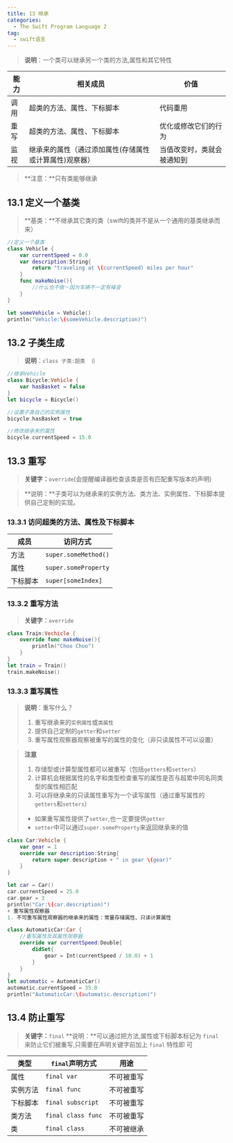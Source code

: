 ```yaml
---
title: 13 继承
categories:
  - The Swift Program Language 2
tag:
  - swift语言
---
```


>**说明**：一个类可以继承另一个类的方法,属性和其它特性

|能力|相关成员|价值|
|-|-|-|
|调用|超类的方法、属性、下标脚本|代码重用|
|重写|超类的方法、属性、下标脚本|优化或修改它们的行为|
|监视|继承来的属性（通过添加属性(存储属性或计算属性)观察器）|当值改变时，类就会被通知到|
>**注意：**只有类能够继承

## 13.1	定义一个基类
>**基类：**不继承其它类的类（swift的类并不是从一个通用的基类继承而来）

```swift
//定义一个基类
class Vehicle {
    var currentSpeed = 0.0
    var description:String{
        return "traveling at \(currentSpeed) miles per hour"
    }
    func makeNoise(){
        //什么也不做－因为车辆不一定有噪音
    }
}

let someVehicle = Vehicle()
println("Vehicle:\(someVehicle.description)")
```

## 13.2	子类生成
>**说明**：`class 子类:超类 ｛｝`

```swift
//继承Vehicle
class Bicycle:Vehicle {
    var hasBasket = false
}
let bicycle = Bicycle()

//设置子类自己的实例属性
bicycle.hasBasket = true

//修改继承来的属性
bicycle.currentSpeed = 15.0
```

## 13.3	重写
>**关键字：**`override`(会提醒编译器检查该类是否有匹配重写版本的声明)

>**说明：**子类可以为继承来的实例方法、类方法、实例属性、下标脚本提供自己定制的实现。


### 13.3.1	访问超类的方法、属性及下标脚本

|成员|访问方式|
|-----|------------|
|方法|`super.someMethod()`|
|属性|`super.someProperty`|
|下标脚本|`super[someIndex]`|

### 13.3.2	重写方法
>**关键字**：`override`

```swift
class Train:Vechicle {
    override func makeNoise(){
        println("Choo Choo")
    }
}
let train = Train()
train.makeNoise()
```

### 13.3.3	 重写属性
>**说明**：重写什么？
>1. 重写继承来的`实例属性`或`类属性`
>2. 提供自己定制的`getter`和`setter`
>3. 重写属性观察器观察被重写的属性的变化（非只读属性不可以设置）

>**注意**
>1. 存储型或计算型属性都可以被重写（包括`getters`和`setters`）
>2. 计算机会根据属性的名字和类型检查重写的属性是否与超累中同名同类型的属性相匹配
>2. 可以将继承来的只读属性重写为一个读写属性（通过重写属性的`getters`和`setters`）
>+  如果重写属性提供了`setter`,也一定要提供`getter`
>+  `setter`中可以通过`super.someProperty`来返回继承来的值

```swift
class Car:Vehicle {
    var gear = 1
    override var description:String{
        return super.description + " in gear \(gear)"
    }
}

let car = Car()
car.currentSpeed = 25.0
car.gear = 3
println("Car:\(car.description)")
+ 重写属性观察器
1. 不可重写属性观察器的继承来的属性：常量存储属性、只读计算属性

class AutomaticCar:Car {
    //重写属性及其属性观察器
    override var currentSpeed:Double{
        didSet{
            gear = Int(currentSpeed / 10.0) + 1
        }
    }
}
let automatic = AutomaticCar()
automatic.currentSpeed = 35.0
println("AutomaticCar:\(automatic.description)")
```

## 13.4	防止重写
>**关键字：**`final`
>**说明：**可以通过把方法,属性或下标脚本标记为 `final` 来防止它们被重写,只需要在声明关键字前加上 `final` 特性即
可

|类型|`final`声明方式|用途|
|-----|-----------|------|
|属性|`final var`|不可被重写|
|实例方法|`final func`|不可被重写|
|下标脚本|`final subscript`|不可被重写|
|类方法|`final class func`|不可被重写|
|类|`final class`|不可被继承|